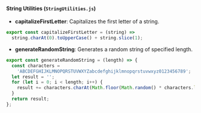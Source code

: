 #### String Utilities (`StringUtilities.js`)

- **capitalizeFirstLetter**: Capitalizes the first letter of a string.

```javascript {.line-numbers}
export const capitalizeFirstLetter = (string) =>
  string.charAt(0).toUpperCase() + string.slice(1);
```

- **generateRandomString**: Generates a random string of specified length.

```javascript {.line-numbers}
export const generateRandomString = (length) => {
  const characters =
    'ABCDEFGHIJKLMNOPQRSTUVWXYZabcdefghijklmnopqrstuvwxyz0123456789';
  let result = '';
  for (let i = 0; i < length; i++) {
    result += characters.charAt(Math.floor(Math.random() * characters.length));
  }
  return result;
};
```
